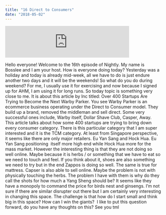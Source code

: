 ```yaml
---
title: "16 Direct to Consumers"
date: "2018-05-02"
---
```


<iframe src="https://anchor.fm/bosslee/embed/episodes/16-Direct-to-Consumers-e1dhmn" height="102px" width="400px" frameborder="0" scrolling="no"></iframe>

 Hello everyone! Welcome to the 16th episode of Nightly. My name is Bosslee and I am your host. How is everyone doing today? Yesterday was a holiday and today is already mid-week, all we have to do is just endure another two days and it will be the weekends! So what do you do during weekend? For me, I usually use it for exercising and now because I signed up for AHM, I am using it for long runs. So today topic is something very close to me. It is about this article by Inc titled: Over 400 Startups Are Trying to Become the Next Warby Parker. You see Warby Parker is an ecommerce business operating under the Direct to Consumer model. They build up a brand, removed the middleman and sell direct. Some very successful ones include, Warby itself, Dollar Shave Club, Casper, Away. This article talks about how some 400 startups are trying to bring down every consumer category. There is this particular category that I am super interested and it is the TCM category. At least from Singapore perspective, it seems like there are only major retailers. Eu Yan Sang and Hock Hua. Eu Yan Sang positioning  itself more high end while Hock Hua more for the mass market. However the interesting thing is that they are not doing so well online. Maybe because it is herbs / or something that we have to eat so we need to touch and feel. If you think about it, shoes are also something we need to try but in the end Zappos is doing so well. The same is true for mattress. Capser is also able to sell online. Maybe the problem is not with physically touching the herbs. The problem I have with them is why do they call the shots for how much a Yang Sheng should be? It seems like they have a monopoly to command the price for birds nest and ginsengs. I’m not sure if there are similar disrupter out there but I am certainly very interesting in changing this space. The challenge is that how do I start small and think big in this space? How can I win the giants?  I like to put this question forward, do you have any thoughts on this? See you tml

